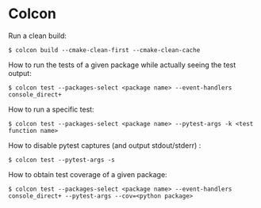 # Colcon

Run a clean build:

    $ colcon build --cmake-clean-first --cmake-clean-cache

How to run the tests of a given package while actually seeing the test output:

    $ colcon test --packages-select <package name> --event-handlers console_direct+

How to run a specific test:

    $ colcon test --packages-select <package name> --pytest-args -k <test function name>

How to disable pytest captures (and output stdout/stderr) :

    $ colcon test --pytest-args -s

How to obtain test coverage of a given package:

    $ colcon test --packages-select <package name> --event-handlers console_direct+ --pytest-args --cov=<python package>
